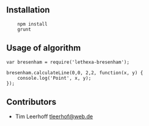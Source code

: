 Installation
------------

        npm install
        grunt


Usage of algorithm
------------------

	var bresenham = require('lethexa-bresenham');

	bresenham.calculateLine(0,0, 2,2, function(x, y) {
		console.log('Point', x, y);
	});


Contributors
------------

* Tim Leerhoff <tleerhof@web.de>

